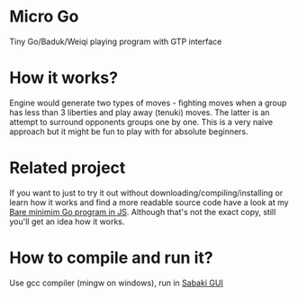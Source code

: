 # Micro Go
Tiny Go/Baduk/Weiqi playing program with GTP interface

# How it works?
Engine would generate two types of moves - fighting moves
when a group has less than 3 liberties and play away (tenuki) moves.
The latter is an attempt to surround opponents groups one by one.
This is a very naive approach but it might be fun to play with for
absolute beginners.

# Related project
If you want to just to try it out without downloading/compiling/installing
or learn how it works and find a more readable source code have a look at my
<a href="https://github.com/maksimKorzh/bmgp/tree/main">Bare minimim Go program in JS</a>.
Although that's not the exact copy, still you'll get an idea how it works.

# How to compile and run it?
Use gcc compiler (mingw on windows), run in
<a href="https://github.com/SabakiHQ/Sabaki/releases">Sabaki GUI</a>
